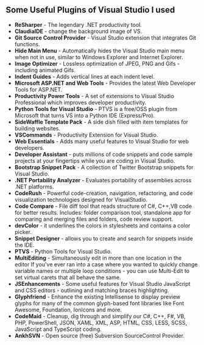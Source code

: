 ## Some Useful Plugins of Visual Studio I used
 
- **ReSharper** - The legendary .NET productivity tool.
- **ClaudiaIDE** - change the background image of VS.
- **Git Source Control Provider** - Visual Studio extension that integrates Git functions.
- **Hide Main Menu** - Automatically hides the Visual Studio main menu when not in use, similar to Windows Explorer and Internet Explorer.
- **Image Optimizer** - Lossless optimization of JPEG, PNG and Gifs - including animated Gifs.
- **Indent Guides** - Adds vertical lines at each indent level.
- **Microsoft ASP.NET and Web Tools** - Provides the latest Web Developer Tools for ASP.NET.
- **Productivity Power Tools** - A set of extensions to Visual Studio Professional  which improves developer productivity.
- **Python Tools for Visual Studio** - PTVS is a free/OSS plugin from Microsoft that turns VS into a Python IDE (Express/Pro).
- **SideWaffle Template Pack** - A side dish filled with item templates for building websites.
- **VSCommands** - Productivity Extension for Visual Studio.
- **Web Essentials** - Adds many useful features to Visual Studio for web developers.
- **Developer Assistant** - puts millions of code snippets and code sample projects at your fingertips while you are coding in Visual Studio.
- **Bootstrap Snippet Pack** - A collection of Twitter Bootstrap snippets for Visual Studio.
- **.NET Portability Analyzer** - Evaluates portability of assemblies across .NET platforms.
- **CodeRush** - Powerful code-creation, navigation, refactoring, and code visualization technologies designed for VisualStudio.
- **Code Compare** - File diff tool that reads structure of C#, C++,VB code for better results. Includes: folder comparison tool, standalone app for comparing and merging files and folders, code review support.
- **devColor** - it underlines the colors in stylesheets and contains a color picker.
- **Snippet Designer** - allows you to create and search for snippets inside the IDE.
- **PTVS** - Python Tools for Visual Studio.
- **MultiEditing** - Simultaneously edit in more than one location in the editor If you've ever ran into a case where you wanted to quickly change variable names or multiple loop conditions - you can use Multi-Edit to set virtual carets that all behave the same.
- **JSEnhancements** - Some useful features for Visual Studio JavaScript and CSS editors - outlining and matching braces highlighting.
- **Glyphfriend** - Enhance the existing Intellisense to display preview glyphs for many of the common glyph-based font libraries like Font Awesome, Foundation, IonIcons and more.
- **CodeMaid** - Cleanup, dig through and simplify our C#, C++, F#, VB, PHP, PowerShell, JSON, XAML, XML, ASP, HTML, CSS, LESS, SCSS, JavaScript and TypeScript coding.
- **AnkhSVN** - Open source (free) Subversion SourceControl Provider.
